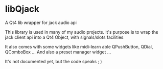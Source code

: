# libQjack
A Qt4 lib wrapper for jack audio api

This library is used in many of my audio projects.
It's purpose is to wrap the jack client api into a Qt4 Object, with signals/slots facilities

It also comes with some widgets like midi-learn able QPushButton, QDial, QComboBox ...
And also a preset manager widget ...

It's not documented yet, but the code speaks ; )
